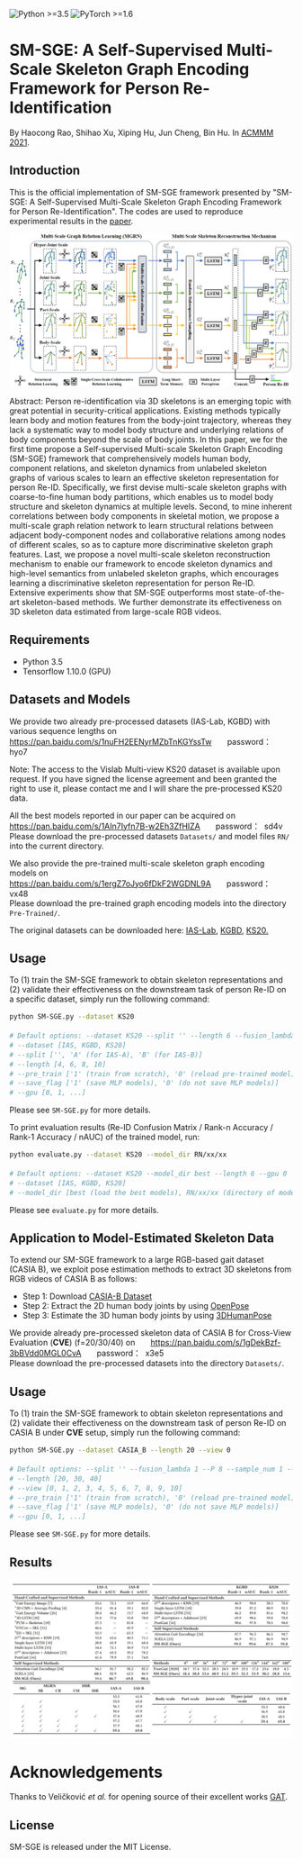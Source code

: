 ![Python >=3.5](https://img.shields.io/badge/Python->=3.5-blue.svg)
![PyTorch >=1.6](https://img.shields.io/badge/Tensorflow->=1.10-yellow.svg)
# SM-SGE: A Self-Supervised Multi-Scale Skeleton Graph Encoding Framework for Person Re-Identification
By Haocong Rao, Shihao Xu, Xiping Hu, Jun Cheng, Bin Hu. In [ACMMM 2021](https://github.com/Kali-Hac/SM-SGE).

## Introduction
This is the official implementation of SM-SGE framework presented by "SM-SGE: A Self-Supervised Multi-Scale Skeleton Graph Encoding Framework for Person Re-Identification". The codes are used to reproduce experimental results in the [paper](https://github.com/Kali-Hac/SM-SGE).

![image](https://github.com/Kali-Hac/SM-SGE/blob/main/img/overview.png)

Abstract: Person re-identification via 3D skeletons is an emerging topic with great potential in security-critical applications. Existing methods typically learn body and motion features from the body-joint trajectory, whereas they lack a systematic way to model body structure and underlying relations of body components beyond the scale of body joints. In this paper, we for the first time propose a Self-supervised Multi-scale Skeleton Graph Encoding (SM-SGE) framework that comprehensively models human body, component relations, and skeleton dynamics from unlabeled skeleton graphs of various scales to learn an effective skeleton representation for person Re-ID. Specifically, we first devise multi-scale skeleton graphs with coarse-to-fine human body partitions, which enables us to model body structure and skeleton dynamics at multiple levels. Second, to mine inherent correlations between body components in skeletal motion, we propose a multi-scale graph relation network to learn structural relations between adjacent body-component nodes and collaborative relations among nodes of different scales, so as to capture more discriminative skeleton graph features. Last, we propose a novel multi-scale skeleton reconstruction mechanism to enable our framework to encode skeleton dynamics and high-level semantics from unlabeled skeleton graphs, which encourages learning a discriminative skeleton representation for person Re-ID. Extensive experiments show that SM-SGE outperforms most state-of-the-art skeleton-based methods. 
We further demonstrate its effectiveness on 3D skeleton data estimated from large-scale RGB videos.

## Requirements
- Python 3.5
- Tensorflow 1.10.0 (GPU)

## Datasets and Models
We provide two already pre-processed datasets (IAS-Lab, KGBD) with various sequence lengths on <br/>
https://pan.baidu.com/s/1nuFH2EENyrMZbTnKGYssTw  &nbsp; &nbsp; &nbsp; password：&nbsp;  hyo7  <br/>

Note: The access to the Vislab Multi-view KS20 dataset is available upon request. If you have signed the license agreement and been granted the right to use it, please contact me and I will share the pre-processed KS20 data.

All the best models reported in our paper can be acquired on <br/> 
https://pan.baidu.com/s/1AIn7Iyfn7B-w2Eh3ZfHIZA &nbsp; &nbsp; &nbsp; password：&nbsp; sd4v  <br/> 
Please download the pre-processed datasets ``Datasets/`` and model files ``RN/`` into the current directory. <br/>

We also provide the pre-trained multi-scale skeleton graph encoding models on <br/> 
https://pan.baidu.com/s/1ergZ7oJyo6fDkF2WGDNL9A &nbsp; &nbsp; &nbsp; password：&nbsp; vx48  <br/> 
Please download the pre-trained graph encoding models into the directory ``Pre-Trained/``. 
<br/>

The original datasets can be downloaded here: [IAS-Lab](http://robotics.dei.unipd.it/reid/index.php/downloads), [KGBD](https://www.researchgate.net/publication/275023745_Kinect_Gait_Biometry_Dataset_-_data_from_164_individuals_walking_in_front_of_a_X-Box_360_Kinect_Sensor), [KS20.](http://vislab.isr.ist.utl.pt/datasets/#ks20) <br/> 

 
 
## Usage

To (1) train the SM-SGE framework to obtain skeleton representations and (2) validate their effectiveness on the downstream task of person Re-ID on a specific dataset, simply run the following command:  

```bash
python SM-SGE.py --dataset KS20

# Default options: --dataset KS20 --split '' --length 6 --fusion_lambda 1 --P 8 --sample_num 1 --pre_train 1 --save_flag 1 --gpu 0
# --dataset [IAS, KGBD, KS20]
# --split ['', 'A' (for IAS-A), 'B' (for IAS-B)] 
# --length [4, 6, 8, 10] 
# --pre_train ['1' (train from scratch), '0' (reload pre-trained model)] 
# --save_flag ['1' (save MLP models), '0' (do not save MLP models)]
# --gpu [0, 1, ...]

```
Please see ```SM-SGE.py``` for more details.

To print evaluation results (Re-ID Confusion Matrix / Rank-n Accuracy / Rank-1 Accuracy / nAUC) of the trained model, run:

```bash
python evaluate.py --dataset KS20 --model_dir RN/xx/xx

# Default options: --dataset KS20 --model_dir best --length 6 --gpu 0
# --dataset [IAS, KGBD, KS20] 
# --model_dir [best (load the best models), RN/xx/xx (directory of model files, e.g., RN/best_models/KS20_87.5_95.8_formal)] 
```
 
Please see ```evaluate.py``` for more details.

## Application to Model-Estimated Skeleton Data 
To extend our SM-SGE framework to a large RGB-based gait dataset (CASIA B), we exploit pose estimation methods to extract 3D skeletons from RGB videos of CASIA B as follows:
- Step 1: Download [CASIA-B Dataset](http://www.cbsr.ia.ac.cn/english/Gait%20Databases.asp)
- Step 2: Extract the 2D human body joints by using [OpenPose](https://github.com/CMU-Perceptual-Computing-Lab/openpose)
- Step 3: Estimate the 3D human body joints by using [3DHumanPose](https://github.com/flyawaychase/3DHumanPose)

We provide already pre-processed skeleton data of CASIA B for Cross-View Evaluation (**CVE**) (f=20/30/40) on &nbsp; &nbsp; &nbsp; https://pan.baidu.com/s/1gDekBzf-3bBVdd0MGL0CvA &nbsp; &nbsp; &nbsp; password：&nbsp;  x3e5 <br/>
Please download the pre-processed datasets into the directory ``Datasets/``. <br/>

## Usage
To (1) train the SM-SGE framework to obtain skeleton representations and (2) validate their effectiveness on the downstream task of person Re-ID on CASIA B under **CVE** setup, simply run the following command:

```bash
python SM-SGE.py --dataset CASIA_B --length 20 --view 0

# Default options: --split '' --fusion_lambda 1 --P 8 --sample_num 1 --pre_train 1 --save_flag 1 --gpu 0
# --length [20, 30, 40] 
# --view [0, 1, 2, 3, 4, 5, 6, 7, 8, 9, 10] 
# --pre_train ['1' (train from scratch), '0' (reload pre-trained model)] 
# --save_flag ['1' (save MLP models), '0' (do not save MLP models)]
# --gpu [0, 1, ...]

```
Please see ```SM-SGE.py``` for more details. <br/>

## Results
![results](img/SM-SGE-results.png)

# Acknowledgements

Thanks to Veličković *et al.* for opening source of their excellent works [GAT](https://github.com/PetarV-/GAT). 

## License

SM-SGE is released under the MIT License.
